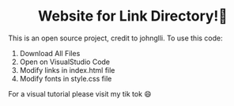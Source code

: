 
<h1 align="center"> Website for Link Directory!🚀 </h1>
This is an open source project, credit to johnglli. To use this code:

1. Download All Files
2. Open on VisualStudio Code
3. Modify links in index.html file
4. Modify fonts in style.css file

For a visual tutorial please visit my tik tok 😄
